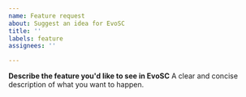 ```yaml
---
name: Feature request
about: Suggest an idea for EvoSC
title: ''
labels: feature
assignees: ''

---
```


**Describe the feature you'd like to see in EvoSC**
A clear and concise description of what you want to happen.
